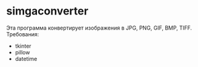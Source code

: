 # simgaconverter
Эта программа конвертирует изображения в JPG, PNG, GIF, BMP, TIFF.
Требования:
- tkinter
- pillow
- datetime
